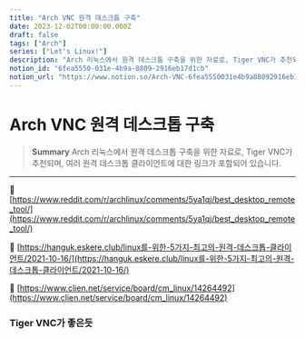 ```yaml
---
title: "Arch VNC 원격 데스크톱 구축"
date: 2023-12-02T00:00:00.000Z
draft: false
tags: ["Arch"]
series: ["Let's Linux!"]
description: "Arch 리눅스에서 원격 데스크톱 구축을 위한 자료로, Tiger VNC가 추천되며, 여러 원격 데스크톱 클라이언트에 대한 링크가 포함되어 있습니다."
notion_id: "6fea5550-031e-4b9a-8809-2916eb17d1cb"
notion_url: "https://www.notion.so/Arch-VNC-6fea5550031e4b9a88092916eb17d1cb"
---
```


# Arch VNC 원격 데스크톱 구축

> **Summary**
> Arch 리눅스에서 원격 데스크톱 구축을 위한 자료로, Tiger VNC가 추천되며, 여러 원격 데스크톱 클라이언트에 대한 링크가 포함되어 있습니다.

---

🔗 [https://www.reddit.com/r/archlinux/comments/5ya1qj/best_desktop_remote_tool/](https://www.reddit.com/r/archlinux/comments/5ya1qj/best_desktop_remote_tool/)

🔗 [https://hanguk.eskere.club/linux를-위한-5가지-최고의-원격-데스크톱-클라이언트/2021-10-16/](https://hanguk.eskere.club/linux를-위한-5가지-최고의-원격-데스크톱-클라이언트/2021-10-16/)

🔗 [https://www.clien.net/service/board/cm_linux/14264492](https://www.clien.net/service/board/cm_linux/14264492)


### Tiger VNC가 좋은듯


